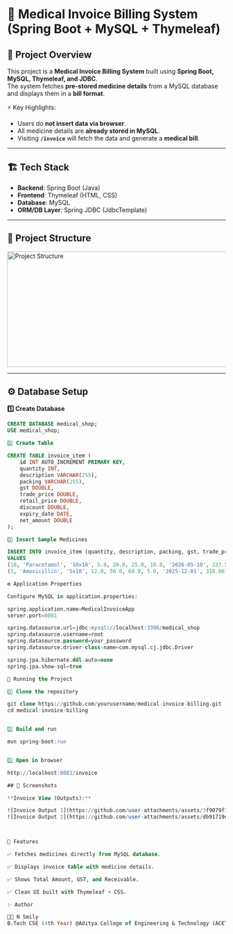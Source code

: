 # 🧾 Medical Invoice Billing System (Spring Boot + MySQL + Thymeleaf)

## 📌 Project Overview
This project is a **Medical Invoice Billing System** built using **Spring Boot, MySQL, Thymeleaf, and JDBC**.  
The system fetches **pre-stored medicine details** from a MySQL database and displays them in a **bill format**.  

⚡️ Key Highlights:  
- Users do **not insert data via browser**.  
- All medicine details are **already stored in MySQL**.  
- Visiting **`/invoice`** will fetch the data and generate a **medical bill**.  

---

## 🏗️ Tech Stack
- **Backend**: Spring Boot (Java)  
- **Frontend**: Thymeleaf (HTML, CSS)  
- **Database**: MySQL  
- **ORM/DB Layer**: Spring JDBC (JdbcTemplate)  

---

## 📂 Project Structure
<img width="615" height="266" alt="Project Structure" src="https://github.com/user-attachments/assets/31ef1105-7bde-4015-be66-2101bfd50dbb" />

---

## ⚙️ Database Setup

**1️⃣ Create Database**
```sql
CREATE DATABASE medical_shop;
USE medical_shop;

2️⃣ Create Table

CREATE TABLE invoice_item (
    id INT AUTO_INCREMENT PRIMARY KEY,
    quantity INT,
    description VARCHAR(255),
    packing VARCHAR(255),
    gst DOUBLE,
    trade_price DOUBLE,
    retail_price DOUBLE,
    discount DOUBLE,
    expiry_date DATE,
    net_amount DOUBLE
);

3️⃣ Insert Sample Medicines

INSERT INTO invoice_item (quantity, description, packing, gst, trade_price, retail_price, discount, expiry_date, net_amount)
VALUES
(10, 'Paracetamol', '10x10', 5.0, 20.0, 25.0, 10.0, '2026-05-10', 237.50),
(5, 'Amoxicillin', '5x10', 12.0, 50.0, 60.0, 5.0, '2025-12-01', 318.00);

⚙️ Application Properties

Configure MySQL in application.properties:

spring.application.name=MedicalInvoiceApp
server.port=8081

spring.datasource.url=jdbc:mysql://localhost:3306/medical_shop
spring.datasource.username=root
spring.datasource.password=your_password
spring.datasource.driver-class-name=com.mysql.cj.jdbc.Driver

spring.jpa.hibernate.ddl-auto=none
spring.jpa.show-sql=true

🚀 Running the Project

1️⃣ Clone the repository

git clone https://github.com/yourusername/medical-invoice-billing.git
cd medical-invoice-billing


2️⃣ Build and run

mvn spring-boot:run


3️⃣ Open in browser

http://localhost:8081/invoice

## 📸 Screenshots  

**Invoice View (Outputs):**

![Invoice Output 1](https://github.com/user-attachments/assets/3f9079f1-3d3...png)  
![Invoice Output 2](https://github.com/user-attachments/assets/db91719e-d23...png)  



📌 Features

✅ Fetches medicines directly from MySQL database.

✅ Displays invoice table with medicine details.

✅ Shows Total Amount, GST, and Receivable.

✅ Clean UI built with Thymeleaf + CSS.

✨ Author

👨‍💻 N Smily
B.Tech CSE (4th Year) @Aditya College of Engineering & Technology (ACET)
